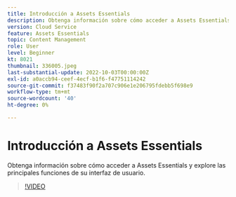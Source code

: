 ```yaml
---
title: Introducción a Assets Essentials
description: Obtenga información sobre cómo acceder a Assets Essentials y explore las principales facetas de su interfaz de usuario.
version: Cloud Service
feature: Assets Essentials
topic: Content Management
role: User
level: Beginner
kt: 8021
thumbnail: 336005.jpeg
last-substantial-update: 2022-10-03T00:00:00Z
exl-id: a0accb94-ceef-4ecf-b1f6-f47751114242
source-git-commit: f37483f90f2a707c906e1e206795fdebb5f698e9
workflow-type: tm+mt
source-wordcount: '40'
ht-degree: 0%

---
```


# Introducción a Assets Essentials

Obtenga información sobre cómo acceder a Assets Essentials y explore las principales funciones de su interfaz de usuario.

>[!VIDEO](https://video.tv.adobe.com/v/336005/?quality=9&learn=on)
